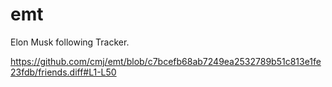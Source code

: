 # emt
Elon Musk following Tracker.

https://github.com/cmj/emt/blob/c7bcefb68ab7249ea2532789b51c813e1fe23fdb/friends.diff#L1-L50
